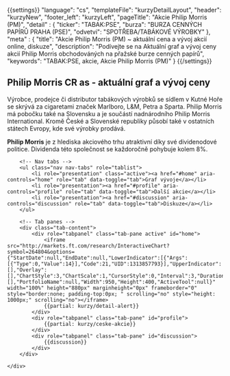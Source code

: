 {{settings}}
"language": "cs",
"templateFile": "kurzyDetailLayout",
"header": "kurzyNew",
"footer_left": "kurzyLeft",
"pageTitle": "Akcie Philip Morris (PM)",
"detail" : {
    "ticker": "TABAK:PSE",
    "burza": "BURZA CENNÝCH PAPÍRŮ PRAHA (PSE)",
    "odvetvi": "SPOTŘEBA/TABÁKOVÉ VÝROBKY"
},
"meta" : {
    "title": "Akcie Philip Morris (PM) ~ aktuální cena a vývoj akcií online, diskuze",
    "description": "Podívejte se na Aktuální graf a vývoj ceny akcií Philip Morris obchodováných na přažské burze cenných papírů",
    "keywords": "TABAK:PSE, akcie, Akcie Philip Morris (PM)"
}
{{/settings}}

<h2>Philip Morris CR as - aktuální graf a vývoj ceny</h2>

Výrobce, prodejce či distributor tabákových výrobků se sídlem v Kutné Hoře se skrývá za cigaretami značek Marlboro, L&M, Petra a Sparta. Philip Morris má pobočku také na Slovensku a je součástí nadnárodního Philip Morris International. Kromě České a Slovenské republiky působí také v ostatních státech Evropy, kde své výrobky prodává.

**Philip Morris** je z hlediska akciového trhu atraktivní díky své dividenodové politice. Dividenda této společnost se každoročně pohybuje kolem 8%.
        
<div id="mainBox">
    <div>

        <!-- Nav tabs -->
        <ul class="nav nav-tabs" role="tablist">
            <li role="presentation" class="active"><a href="#home" aria-controls="home" role="tab" data-toggle="tab">Graf vývoje</a></li>
            <li role="presentation"><a href="#profile" aria-controls="profile" role="tab" data-toggle="tab">Další akcie</a></li>            
            <li role="presentation"><a href="#discussion" aria-controls="discussion" role="tab" data-toggle="tab">Diskuze</a></li>            
        </ul>

        <!-- Tab panes -->
        <div class="tab-content">
            <div role="tabpanel" class="tab-pane active" id="home">
                <iframe src="http://markets.ft.com/research/InteractiveChart?symbol=264804&options={"StartDate":null,"EndDate":null,"LowerIndicator":[{"Args":[{"Type":0,"Value":14}],"Code":21,"UID":1313857793}],"UpperIndicator":[],"Overlay":[],"ChartStyle":3,"ChartScale":1,"CursorStyle":0,"Interval":3,"Duration":1,"Comparison":[],"PortfolioName":null,"Width":950,"Height":400,"ActiveTool":null}" width="100%" height="880px" marginheight="0px" frameborder="0" style="border:none; padding-top:0px; " scrolling="no" style="height: 1000px;" scrolling="no"></iframe>
                {{partial: kurzy/detail-alert}}
            </div>
            <div role="tabpanel" class="tab-pane" id="profile">
                {{partial: kurzy/ceske-akcie}}
            </div>
            <div role="tabpanel" class="tab-pane" id="discussion">
                {{discussion}}
            </div>
        </div>

    </div>
</div>